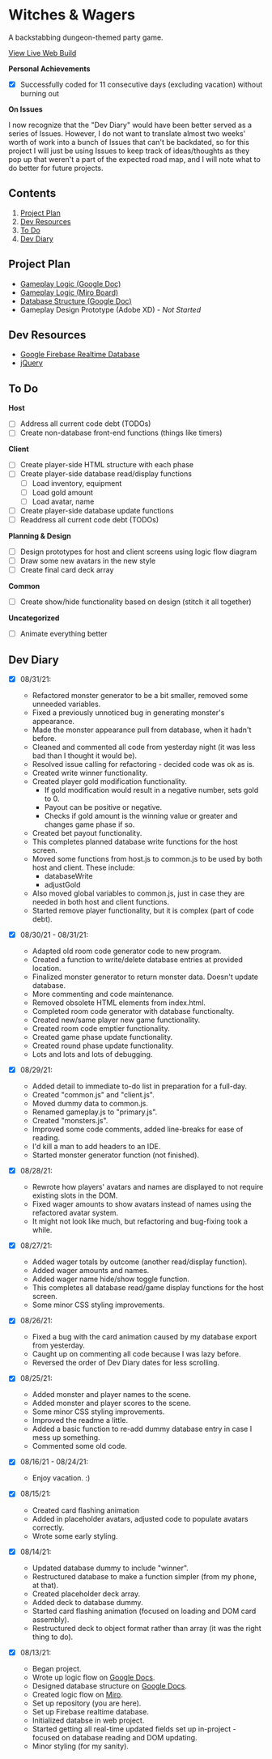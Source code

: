 # Witches & Wagers
A backstabbing dungeon-themed party game.

[View Live Web Build](https://susanpallmann.github.io/witches-and-wagers/)


**Personal Achievements**
- [X] Successfully coded for 11 consecutive days (excluding vacation) without burning out


**On Issues**

I now recognize that the "Dev Diary" would have been better served as a series of Issues. However, I do not want to
translate almost two weeks' worth of work into a bunch of Issues that can't be backdated, so for this project I
will just be using Issues to keep track of ideas/thoughts as they pop up that weren't a part of the expected road 
map, and I will note what to do better for future projects.

## Contents
1. [Project Plan](#project-plan)
1. [Dev Resources](#dev-resources)
1. [To Do](#to-do)
1. [Dev Diary](#dev-diary)

## Project Plan
- [Gameplay Logic (Google Doc)](https://docs.google.com/document/d/1f_4MNYwZ1uQ96jU5jy9jnCGe85VRp2VgsE4S7wsvh5I/edit?usp=sharing)
- [Gameplay Logic (Miro Board)](https://miro.com/app/board/o9J_l2-v3mI=/)
- [Database Structure (Google Doc)](https://docs.google.com/document/d/10EucJKtGXdxRgWEyUUHI-u_hpfNFlF82tKnT0N_PWjo/edit?usp=sharing)
- Gameplay Design Prototype (Adobe XD) - *Not Started*

## Dev Resources
- [Google Firebase Realtime Database](https://firebase.google.com/products/realtime-database)
- [jQuery](https://jquery.com/)

## To Do
**Host**
- [ ] Address all current code debt (TODOs)
- [ ] Create non-database front-end functions (things like timers)

**Client**
- [ ] Create player-side HTML structure with each phase
- [ ] Create player-side database read/display functions
   - [ ] Load inventory, equipment
   - [ ] Load gold amount
   - [ ] Load avatar, name
- [ ] Create player-side database update functions
- [ ] Readdress all current code debt (TODOs)

**Planning & Design**
- [ ] Design prototypes for host and client screens using logic flow diagram
- [ ] Draw some new avatars in the new style
- [ ] Create final card deck array

**Common**
- [ ] Create show/hide functionality based on design (stitch it all together)

**Uncategorized**
- [ ] Animate everything better

## Dev Diary

- [X] 08/31/21:

  * Refactored monster generator to be a bit smaller, removed some unneeded variables.
  * Fixed a previously unnoticed bug in generating monster's appearance.
  * Made the monster appearance pull from database, when it hadn't before.
  * Cleaned and commented all code from yesterday night (it was less bad than I thought it would be).
  * Resolved issue calling for refactoring - decided code was ok as is.
  * Created write winner functionality.
  * Created player gold modification functionality.
     * If gold modification would result in a negative number, sets gold to 0.
     * Payout can be positive or negative.
     * Checks if gold amount is the winning value or greater and changes game phase if so.
  * Created bet payout functionality.
  * This completes planned database write functions for the host screen.
  * Moved some functions from host.js to common.js to be used by both host and client. These include:
     * databaseWrite
     * adjustGold
  * Also moved global variables to common.js, just in case they are needed in both host and client functions.
  * Started remove player functionality, but it is complex (part of code debt).

- [X] 08/30/21 - 08/31/21:

  * Adapted old room code generator code to new program.
  * Created a function to write/delete database entries at provided location.
  * Finalized monster generator to return monster data. Doesn't update database.
  * More commenting and code maintenance.
  * Removed obsolete HTML elements from index.html.
  * Completed room code generator with database functionalty.
  * Created new/same player new game functionality.
  * Created room code emptier functionality.
  * Created game phase update functionality.
  * Created round phase update functionality.
  * Lots and lots and lots of debugging.

- [X] 08/29/21:

  * Added detail to immediate to-do list in preparation for a full-day.
  * Created "common.js" and "client.js".
  * Moved dummy data to common.js.
  * Renamed gameplay.js to "primary.js".
  * Created "monsters.js".
  * Improved some code comments, added line-breaks for ease of reading.
  * I'd kill a man to add headers to an IDE.
  * Started monster generator function (not finished).

- [X] 08/28/21:

  * Rewrote how players' avatars and names are displayed to not require existing slots in the DOM.
  * Fixed wager amounts to show avatars instead of names using the refactored avatar system.
  * It might not look like much, but refactoring and bug-fixing took a while.

- [X] 08/27/21:

  * Added wager totals by outcome (another read/display function).
  * Added wager amounts and names.
  * Added wager name hide/show toggle function.
  * This completes all database read/game display functions for the host screen.
  * Some minor CSS styling improvements.

- [X] 08/26/21:

  * Fixed a bug with the card animation caused by my database export from yesterday.
  * Caught up on commenting all code because I was lazy before.
  * Reversed the order of Dev Diary dates for less scrolling.

- [X] 08/25/21:

  * Added monster and player names to the scene.
  * Added monster and player scores to the scene.
  * Some minor CSS styling improvements.
  * Improved the readme a little.
  * Added a basic function to re-add dummy database entry in case I mess up something.
  * Commented some old code.

- [X] 08/16/21 - 08/24/21:

  * Enjoy vacation. :)

- [X] 08/15/21:

  * Created card flashing animation
  * Added in placeholder avatars, adjusted code to populate avatars correctly.
  * Wrote some early styling.

- [X] 08/14/21:

  * Updated database dummy to include "winner".
  * Restructured database to make a function simpler (from my phone, at that).
  * Created placeholder deck array.
  * Added deck to database dummy.
  * Started card flashing animation (focused on loading and DOM card assembly).
  * Restructured deck to object format rather than array (it was the right thing to do).

- [x] 08/13/21: 

  * Began project.
  * Wrote up logic flow on [Google Docs](https://docs.google.com/document/d/1f_4MNYwZ1uQ96jU5jy9jnCGe85VRp2VgsE4S7wsvh5I/edit?usp=sharing).
  * Designed database structure on [Google Docs](https://docs.google.com/document/d/10EucJKtGXdxRgWEyUUHI-u_hpfNFlF82tKnT0N_PWjo/edit?usp=sharing).
  * Created logic flow on [Miro](https://miro.com/app/board/o9J_l2-v3mI=/).
  * Set up repository (you are here).
  * Set up Firebase realtime database.
  * Initialized databse in web project.
  * Started getting all real-time updated fields set up in-project - focused on database reading and DOM updating.
  * Minor styling (for my sanity).
